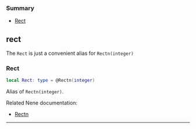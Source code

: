 ### Summary
* [Rect](#rect)

## rect

The `Rect` is just a convenient alias for `Rectn(integer)`

### Rect

```lua
local Rect: type = @Rectn(integer)
```

Alias of `Rectn(integer)`.

Related Nene documentation:
* [Rectn](rectn.md#rectn)

---

